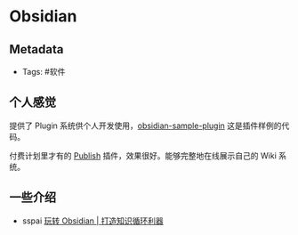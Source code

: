 Obsidian
===


## Metadata
- Tags: #软件


## 个人感觉

提供了 Plugin 系统供个人开发使用，[obsidian-sample-plugin](https://github.com/obsidianmd/obsidian-sample-plugin) 这是插件样例的代码。

付费计划里才有的 [Publish](https://publish.obsidian.md/help/Plugins/Publish) 插件，效果很好。能够完整地在线展示自己的 Wiki 系统。

## 一些介绍

- sspai [玩转 Obsidian \| 打造知识循环利器](https://sspai.com/post/62414)